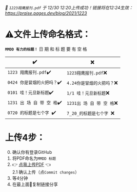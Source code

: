 _📢 `1223翔鹰报刊.pdf` 于 12/30 12:20上传成功！链接将在12:24生效：https://praise.pages.dev/blog/2021/1223_ 

# ⚠️文件上传命名格式：

__`MMDD 有力的标题！`__
日 期 和 标 题 要 有 空 格

| ✔️| ❌ |
| ----------------- | ----------------------- |
|`1223 翔鹰报刊.pdf`✔️|`1223翔鹰报刊.pdf`❌|
|`0424 你是冒烟的火把吗？`✔️|`4.24你是冒烟的火把吗？`❌|
|`0101 哇！元旦新标题`✔️| `1/1 哇！元旦新标题`❌|
|`1231 出 场 自 带 空 格`✔️|`1231出 场 自 带 空 格`❌|
|`0720 的标题是七个字 `✔️| `7_20_的标题是七个字 `❌|

# 上传4步：
 0. 确认你有登录GitHub
 1. 将PDF命名为`MMDD 标题`
 2. 👉 [点我上传PDF](https://github.com/Nathan903/WorshipDrumScores/upload/main/docs/blog/pdf2htmlex) 👈  
  2.1 确认上传（点`Commit changes`）
 3. 等4分钟
 4. 在最上面📢复制链接分享
